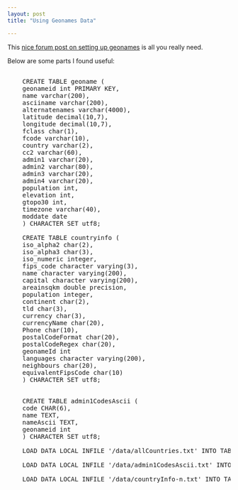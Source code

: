 ```yaml
---
layout: post
title: "Using Geonames Data"

---
```


This [nice forum post on setting up geonames](http://forum.geonames.org/gforum/posts/list/732.page "Setting up Geonames") is all you really need.

Below are some parts I found useful:

<pre class="prettyprint sql">

	CREATE TABLE geoname ( 
	geonameid int PRIMARY KEY, 
	name varchar(200), 
	asciiname varchar(200), 
	alternatenames varchar(4000), 
	latitude decimal(10,7), 
	longitude decimal(10,7), 
	fclass char(1), 
	fcode varchar(10), 
	country varchar(2), 
	cc2 varchar(60), 
	admin1 varchar(20), 
	admin2 varchar(80), 
	admin3 varchar(20), 
	admin4 varchar(20), 
	population int, 
	elevation int, 
	gtopo30 int, 
	timezone varchar(40), 
	moddate date 
	) CHARACTER SET utf8; 	

	CREATE TABLE countryinfo ( 
	iso_alpha2 char(2), 
	iso_alpha3 char(3), 
	iso_numeric integer, 
	fips_code character varying(3), 
	name character varying(200), 
	capital character varying(200), 
	areainsqkm double precision, 
	population integer, 
	continent char(2), 
	tld char(3), 
	currency char(3), 
	currencyName char(20), 
	Phone char(10), 
	postalCodeFormat char(20), 
	postalCodeRegex char(20), 
	geonameId int 
	languages character varying(200), 
	neighbours char(20), 
	equivalentFipsCode char(10) 
	) CHARACTER SET utf8; 


	CREATE TABLE admin1CodesAscii ( 
	code CHAR(6), 
	name TEXT, 
	nameAscii TEXT, 
	geonameid int 
	) CHARACTER SET utf8; 

	LOAD DATA LOCAL INFILE '/data/allCountries.txt' INTO TABLE geoname (geonameid,name,asciiname,alternatenames,latitude,longitude,fclass,fcode,country,cc2, admin1,admin2,admin3,admin4,population,elevation,gtopo30,timezone,moddate); 

	LOAD DATA LOCAL INFILE '/data/admin1CodesAscii.txt' INTO TABLE admin1CodesAscii (code, name, nameAscii, geonameid);
	
	LOAD DATA LOCAL INFILE '/data/countryInfo-n.txt' INTO TABLE countryInfo IGNORE 1 LINES (iso_alpha2,iso_alpha3,iso_numeric,fips_code,name,capital,areaInSqKm,population,continent,languages,currency,geonameId); 

</pre>


